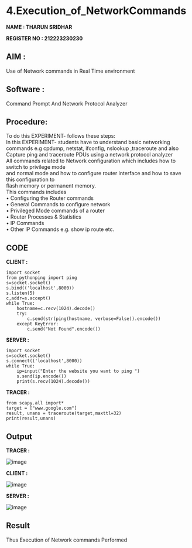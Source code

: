 # 4.Execution_of_NetworkCommands

**NAME : THARUN SRIDHAR**

**REGISTER NO : 212223230230**

## AIM :
Use of Network commands in Real Time environment

## Software : 
Command Prompt And Network Protocol Analyzer

## Procedure: 
To do this EXPERIMENT- follows these steps:
<BR>
In this EXPERIMENT- students have to understand basic networking commands e.g cpdump, netstat, ifconfig, nslookup ,traceroute and also Capture ping and traceroute PDUs using a network protocol analyzer 
<BR>
All commands related to Network configuration which includes how to switch to privilege mode
<BR>
and normal mode and how to configure router interface and how to save this configuration to
<BR>
flash memory or permanent memory.
<BR>
This commands includes
<BR>
• Configuring the Router commands
<BR>
• General Commands to configure network
<BR>
• Privileged Mode commands of a router 
<BR>
• Router Processes & Statistics
<BR>
• IP Commands
<BR>
• Other IP Commands e.g. show ip route etc.
<BR>

## CODE

**CLIENT :**
```
import socket 
from pythonping import ping 
s=socket.socket() 
s.bind(('localhost',8000)) 
s.listen(5) 
c,addr=s.accept() 
while True: 
    hostname=c.recv(1024).decode() 
    try: 
        c.send(str(ping(hostname, verbose=False)).encode()) 
    except KeyError: 
        c.send("Not Found".encode())
```

**SERVER :**
```
import socket 
s=socket.socket() 
s.connect(('localhost',8000)) 
while True: 
    ip=input("Enter the website you want to ping ") 
    s.send(ip.encode()) 
    print(s.recv(1024).decode()) 
```

**TRACER :**
```
from scapy.all import* 
target = ["www.google.com"] 
result, unans = traceroute(target,maxttl=32) 
print(result,unans)
```

## Output

**TRACER :**

![image](https://github.com/user-attachments/assets/38a573f4-8007-4a98-a2c9-2fb9eed73e10)

**CLIENT :**

![image](https://github.com/user-attachments/assets/e47866f4-b8b1-46de-a2da-24b2428d8f18)

**SERVER :**

![image](https://github.com/user-attachments/assets/c4d862e4-da99-4734-8308-2554bbba9fd3)

## Result
Thus Execution of Network commands Performed 
